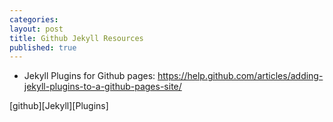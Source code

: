 ```yaml
---
categories:
layout: post
title: Github Jekyll Resources
published: true
---
```


* Jekyll Plugins for Github pages: https://help.github.com/articles/adding-jekyll-plugins-to-a-github-pages-site/

[github][Jekyll][Plugins]
